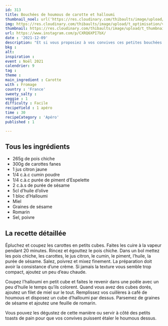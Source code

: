 ```yaml
---
id: 313
title: Bouchées de houmous de carotte et halloumi
thumbnail_noel: url('https://res.cloudinary.com/thibaults/image/upload/t_carre/v1639077828/Recipes/20211209_houmous_carotte_halloumi.jpg')
img: https://res.cloudinary.com/thibaults/image/upload/t_optimisation/v1639077828/Recipes/20211209_houmous_carotte_halloumi.jpg
thumbnail: https://res.cloudinary.com/thibaults/image/upload/t_thumbnail_josie/v1639077828/Recipes/20211209_houmous_carotte_halloumi.jpg
url: https://www.instagram.com/p/CXRQ6XPI7bX/
date : '2021-12-09'
description: "Et si vous proposiez à vos convives ces petites bouchées de houmous de carotte et halloumi. Rapide à faire et délicieux !"
bkg : 
alt: 
inspiration : 
event : Noël 2021
calendrier: 9
tag : 
theme : 
main_ingredient : Carotte
with : Fromage
country : 'France'
sweety_salty : 
veggie : 1
difficulty : Facile
recipeYield : 1 apéro
time : 30
recipeCategory : 'Apéro'
published : 1

---
```


## Tous les ingrédients
 - 265g de pois chiche
 - 300g de carottes fanes
 - 1 jus citron jaune
 - 1/4 c.à.c cumin poudre
 - 1/4 c.à.c purée de piment d’Espelette
 - 2 c.à.s de purée de sésame
 - 5cl d’huile d’olive
 - 1 bloc d’Halloumi
 - Miel
 - Graines de sésame
 - Romarin
 - Sel, poivre


## La recette détaillée
Épluchez et coupez les carottes en petits cubes. Faites les cuire à la vapeur pendant 20 minutes. Rincez et égouttez le pois chiche. Dans un bol mettez les pois chiche, les carottes, le jus citron, le cumin, le piment, l’huile, la purée de sésame. Salez, poivrez et mixez finement. La préparation doit avoir la consistance d’une crème. Si jamais la texture vous semble trop compact, ajoutez un peu d’eau chaude. 

Coupez l’halloumi en petit cube et faites le revenir dans une poêle avec un peu d’huile le temps qu’ils colorent. Quand vous avez des cubes dorés, ajoutez un filet de miel sur le tout. Remplissez vos cuillères à café de houmous et disposez un cube d’halloumi par dessus. Parsemez de graines de sésame et ajoutez une feuille de romarin.

Vous pouvez les dégustez de cette manière ou servir à côté des petits toasts de pain pour que vos convives puissent étaler le houmous dessus.